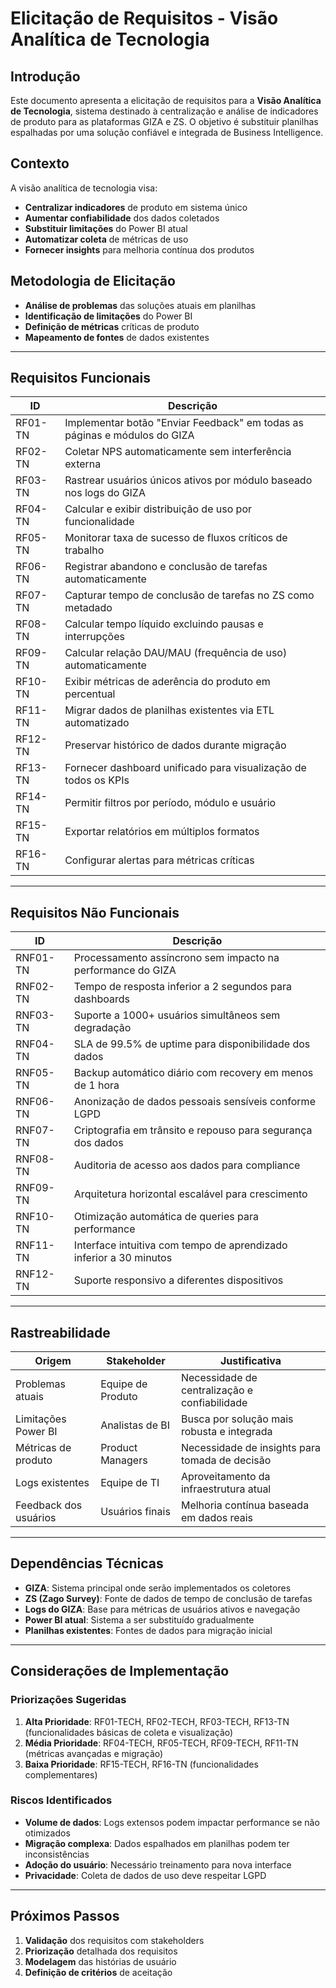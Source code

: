 # Elicitação de Requisitos - Visão Analítica de Tecnologia

## Introdução

Este documento apresenta a elicitação de requisitos para a **Visão Analítica de Tecnologia**, sistema destinado à centralização e análise de indicadores de produto para as plataformas GIZA e ZS. O objetivo é substituir planilhas espalhadas por uma solução confiável e integrada de Business Intelligence.

## Contexto

A visão analítica de tecnologia visa:

- **Centralizar indicadores** de produto em sistema único
- **Aumentar confiabilidade** dos dados coletados
- **Substituir limitações** do Power BI atual
- **Automatizar coleta** de métricas de uso
- **Fornecer insights** para melhoria contínua dos produtos

## Metodologia de Elicitação

- **Análise de problemas** das soluções atuais em planilhas
- **Identificação de limitações** do Power BI
- **Definição de métricas** críticas de produto
- **Mapeamento de fontes** de dados existentes

---

## Requisitos Funcionais

| **ID**    | **Descrição**                                                             |
| --------- | ------------------------------------------------------------------------- |
| RF01-TN | Implementar botão "Enviar Feedback" em todas as páginas e módulos do GIZA |
| RF02-TN | Coletar NPS automaticamente sem interferência externa                     |
| RF03-TN | Rastrear usuários únicos ativos por módulo baseado nos logs do GIZA       |
| RF04-TN | Calcular e exibir distribuição de uso por funcionalidade                  |
| RF05-TN | Monitorar taxa de sucesso de fluxos críticos de trabalho                  |
| RF06-TN | Registrar abandono e conclusão de tarefas automaticamente                 |
| RF07-TN | Capturar tempo de conclusão de tarefas no ZS como metadado                |
| RF08-TN | Calcular tempo líquido excluindo pausas e interrupções                    |
| RF09-TN | Calcular relação DAU/MAU (frequência de uso) automaticamente              |
| RF10-TN | Exibir métricas de aderência do produto em percentual                     |
| RF11-TN | Migrar dados de planilhas existentes via ETL automatizado                 |
| RF12-TN | Preservar histórico de dados durante migração                             |
| RF13-TN | Fornecer dashboard unificado para visualização de todos os KPIs           |
| RF14-TN | Permitir filtros por período, módulo e usuário                            |
| RF15-TN | Exportar relatórios em múltiplos formatos                                 |
| RF16-TN | Configurar alertas para métricas críticas                                 |

---

## Requisitos Não Funcionais

| **ID**     | **Descrição**                                                      |
| ---------- | ------------------------------------------------------------------ |
| RNF01-TN | Processamento assíncrono sem impacto na performance do GIZA        |
| RNF02-TN | Tempo de resposta inferior a 2 segundos para dashboards            |
| RNF03-TN | Suporte a 1000+ usuários simultâneos sem degradação                |
| RNF04-TN | SLA de 99.5% de uptime para disponibilidade dos dados              |
| RNF05-TN | Backup automático diário com recovery em menos de 1 hora           |
| RNF06-TN | Anonização de dados pessoais sensíveis conforme LGPD               |
| RNF07-TN | Criptografia em trânsito e repouso para segurança dos dados        |
| RNF08-TN | Auditoria de acesso aos dados para compliance                      |
| RNF09-TN | Arquitetura horizontal escalável para crescimento                  |
| RNF10-TN | Otimização automática de queries para performance                  |
| RNF11-TN | Interface intuitiva com tempo de aprendizado inferior a 30 minutos |
| RNF12-TN | Suporte responsivo a diferentes dispositivos                       |

---

## Rastreabilidade

| **Origem**            | **Stakeholder**   | **Justificativa**                              |
| --------------------- | ----------------- | ---------------------------------------------- |
| Problemas atuais      | Equipe de Produto | Necessidade de centralização e confiabilidade  |
| Limitações Power BI   | Analistas de BI   | Busca por solução mais robusta e integrada     |
| Métricas de produto   | Product Managers  | Necessidade de insights para tomada de decisão |
| Logs existentes       | Equipe de TI      | Aproveitamento da infraestrutura atual         |
| Feedback dos usuários | Usuários finais   | Melhoria contínua baseada em dados reais       |

---

## Dependências Técnicas

- **GIZA**: Sistema principal onde serão implementados os coletores
- **ZS (Zago Survey)**: Fonte de dados de tempo de conclusão de tarefas
- **Logs do GIZA**: Base para métricas de usuários ativos e navegação
- **Power BI atual**: Sistema a ser substituído gradualmente
- **Planilhas existentes**: Fontes de dados para migração inicial

---

## Considerações de Implementação

### Priorizações Sugeridas

1. **Alta Prioridade**: RF01-TECH, RF02-TECH, RF03-TECH, RF13-TN (funcionalidades básicas de coleta e visualização)
2. **Média Prioridade**: RF04-TECH, RF05-TECH, RF09-TECH, RF11-TN (métricas avançadas e migração)
3. **Baixa Prioridade**: RF15-TECH, RF16-TN (funcionalidades complementares)

### Riscos Identificados

- **Volume de dados**: Logs extensos podem impactar performance se não otimizados
- **Migração complexa**: Dados espalhados em planilhas podem ter inconsistências
- **Adoção do usuário**: Necessário treinamento para nova interface
- **Privacidade**: Coleta de dados de uso deve respeitar LGPD

---

## Próximos Passos

1. **Validação** dos requisitos com stakeholders
2. **Priorização** detalhada dos requisitos
3. **Modelagem** das histórias de usuário
4. **Definição de critérios** de aceitação
